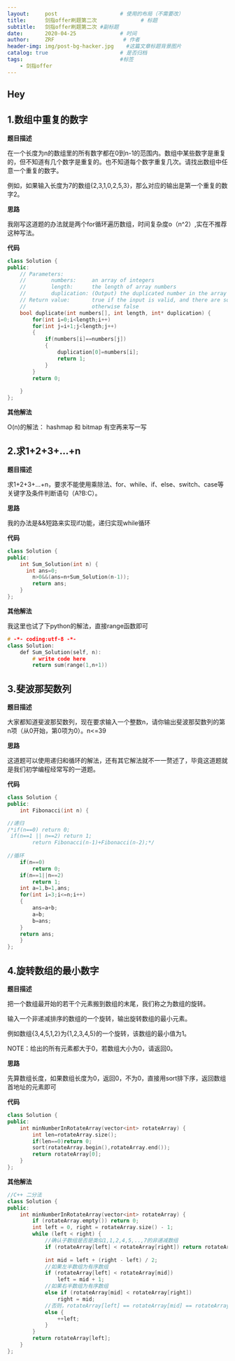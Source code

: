 ```yaml
---
layout:     post                    # 使用的布局（不需要改）
title:      剑指offer刷题第二次              # 标题 
subtitle:   剑指offer刷题第二次 #副标题
date:       2020-04-25              # 时间
author:     ZRF                      # 作者
header-img: img/post-bg-hacker.jpg    #这篇文章标题背景图片
catalog: true                       # 是否归档
tags:                               #标签
    - 剑指offer
---
```


## Hey
## **1.数组中重复的数字**
**题目描述**

在一个长度为n的数组里的所有数字都在0到n-1的范围内。数组中某些数字是重复的，但不知道有几个数字是重复的。也不知道每个数字重复几次。请找出数组中任意一个重复的数字。

例如，如果输入长度为7的数组{2,3,1,0,2,5,3}，那么对应的输出是第一个重复的数字2。

**思路**

我刚写这道题的办法就是两个for循环遍历数组，时间复杂度o（n^2）,实在不推荐这种写法。

**代码**


```cpp
class Solution {
public:
    // Parameters:
    //        numbers:     an array of integers
    //        length:      the length of array numbers
    //        duplication: (Output) the duplicated number in the array number
    // Return value:       true if the input is valid, and there are some duplications in the array number
    //                     otherwise false
    bool duplicate(int numbers[], int length, int* duplication) {
        for(int i=0;i<length;i++)
        for(int j=i+1;j<length;j++)
        {
            if(numbers[i]==numbers[j])
            {
                duplication[0]=numbers[i];
                return 1;
            }
        }
        return 0;
    
    }
};
```

**其他解法**

O(n)的解法：
hashmap 和 bitmap 有空再来写一写

## **2.求1+2+3+...+n**

**题目描述**

求1+2+3+...+n，要求不能使用乘除法、for、while、if、else、switch、case等关键字及条件判断语句（A?B:C）。

**思路**

我的办法是&&短路来实现if功能，递归实现while循环

**代码**


```cpp
class Solution {
public:
    int Sum_Solution(int n) {
      int ans=0;
        n>0&&(ans=n+Sum_Solution(n-1));
        return ans;
    }
};
```

**其他解法**

我这里也试了下python的解法，直接range函数即可


```cpp
# -*- coding:utf-8 -*-
class Solution:
    def Sum_Solution(self, n):
        # write code here
        return sum(range(1,n+1))
```

## **3.斐波那契数列**

**题目描述**

大家都知道斐波那契数列，现在要求输入一个整数n，请你输出斐波那契数列的第n项（从0开始，第0项为0）。n<=39

**思路**

这道题可以使用递归和循环的解法，还有其它解法就不一一赘述了，毕竟这道题就是我们初学编程经常写的一道题。

**代码**


```cpp
class Solution {
public:
    int Fibonacci(int n) {

//递归
/*if(n==0) return 0;
 if(n==1 || n==2) return 1;
        return Fibonacci(n-1)+Fibonacci(n-2);*/
    
//循环
    if(n==0)
        return 0;
    if(n==1||n==2)
        return 1;
    int a=1,b=1,ans;
    for(int i=3;i<=n;i++)
    {
        ans=a+b;
        a=b;
        b=ans;
    }
    return ans;
    }
};
```

## **4.旋转数组的最小数字**

**题目描述**

把一个数组最开始的若干个元素搬到数组的末尾，我们称之为数组的旋转。

输入一个非递减排序的数组的一个旋转，输出旋转数组的最小元素。

例如数组{3,4,5,1,2}为{1,2,3,4,5}的一个旋转，该数组的最小值为1。

NOTE：给出的所有元素都大于0，若数组大小为0，请返回0。

**思路**

先算数组长度，如果数组长度为0，返回0，不为0，直接用sort排下序，返回数组首地址的元素即可

**代码**

```cpp
class Solution {
public:
    int minNumberInRotateArray(vector<int> rotateArray) {
        int len=rotateArray.size();
        if(len==0)return 0;
        sort(rotateArray.begin(),rotateArray.end());
        return rotateArray[0];
    }
};
```

**其他解法**


```cpp
//C++ 二分法
class Solution {
public:
    int minNumberInRotateArray(vector<int> rotateArray) {
        if (rotateArray.empty()) return 0;
        int left = 0, right = rotateArray.size() - 1;
        while (left < right) {
            //确认子数组是否是类似1,1,2,4,5,..,7的非递减数组
            if (rotateArray[left] < rotateArray[right]) return rotateArray[left];
             
            int mid = left + (right - left) / 2;
            //如果左半数组为有序数组
            if (rotateArray[left] < rotateArray[mid])
                left = mid + 1;
            //如果右半数组为有序数组
            else if (rotateArray[mid] < rotateArray[right])
                right = mid;
            //否则，rotateArray[left] == rotateArray[mid] == rotateArray[right]
            else {
                ++left;
            }
        }
        return rotateArray[left];
    }
};
```















